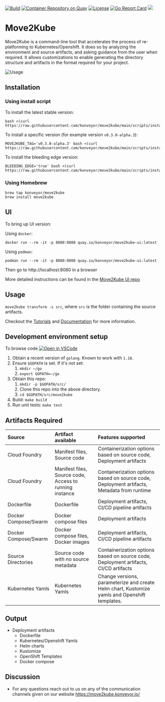 [![Build](https://github.com/konveyor/move2kube/workflows/Build/badge.svg "Github Actions")](https://github.com/konveyor/move2kube/actions?query=workflow%3ABuild)
[![Container Repository on Quay](https://quay.io/repository/konveyor/move2kube/status "Container Repository on Quay")](https://quay.io/repository/konveyor/move2kube)
[![License](https://img.shields.io/:license-apache-blue.svg)](https://www.apache.org/licenses/LICENSE-2.0.html)
[![Go Report Card](https://goreportcard.com/badge/github.com/konveyor/move2kube)](https://goreportcard.com/report/github.com/konveyor/move2kube)
[<img src="https://img.shields.io/badge/slack-konveyor/move2kube-green.svg?logo=slack">](https://kubernetes.slack.com/archives/CR85S82A2)

# Move2Kube

Move2Kube is a command-line tool that accelerates the process of re-platforming to Kubernetes/Openshift. It does so by analyzing the environment and source artifacts, and asking guidance from the user when required. It allows customizations to enable generating the directory structure and artifacts in the format required for your project.

![Usage](./imgs/overview.png)

## Installation

### Using install script

To install the latest stable version:

```shell
bash <(curl https://raw.githubusercontent.com/konveyor/move2kube/main/scripts/install.sh)
```

To install a specific version (for example version `v0.3.0-alpha.3`):

```shell
MOVE2KUBE_TAG='v0.3.0-alpha.3' bash <(curl https://raw.githubusercontent.com/konveyor/move2kube/main/scripts/install.sh)
```

To install the bleeding edge version:

```shell
BLEEDING_EDGE='true' bash <(curl https://raw.githubusercontent.com/konveyor/move2kube/main/scripts/install.sh)
```

### Using Homebrew

```shell
brew tap konveyor/move2kube
brew install move2kube
```

## UI

To bring up UI version:

Using `docker`:

```shell
docker run --rm -it -p 8080:8080 quay.io/konveyor/move2kube-ui:latest
```

Using `podman`:

```shell
podman run --rm -it -p 8080:8080 quay.io/konveyor/move2kube-ui:latest
```

Then go to http://localhost:8080 in a browser

More detailed instructions can be found in the [Move2Kube UI repo](https://github.com/konveyor/move2kube-ui#starting-the-ui)

## Usage

`move2kube transform -s src`, where `src` is the folder containing the source artifacts.

Checkout the [Tutorials](https://move2kube.konveyor.io/tutorials) and [Documentation](https://move2kube.konveyor.io/commands) for more information.

## Development environment setup

To browse code [![Open in VSCode](https://badgen.net/badge/icon/visualstudio?icon=visualstudio&label)](https://open.vscode.dev/konveyor/move2kube)
1. Obtain a recent version of `golang`. Known to work with `1.18`.
1. Ensure `$GOPATH` is set. If it's not set:
   1. `mkdir ~/go`
   1. `export GOPATH=~/go`
1. Obtain this repo:
   1. `mkdir -p $GOPATH/src/`
   1. Clone this repo into the above directory.
   1. `cd $GOPATH/src/move2kube`
1. Build: `make build`
1. Run unit tests: `make test`

## Artifacts Required

| Source | Artifact available | Features supported |
|:-------|:-------------------|:-------------------|
| Cloud Foundry | Manifest files, Source code | Containerization options based on source code, Deployment artifacts |
| Cloud Foundry | Manifest files, Source code, Access to running instance | Containerization options based on source code, Deployment artifacts, Metadata from runtime |
| Dockerfile | Dockerfile | Deployment artifacts, CI/CD pipeline artifacts |
| Docker Compose/Swarm | Docker compose files | Deployment artifacts |
| Docker Compose/Swarm | Docker compose files, Docker images | Deployment artifacts, CI/CD pipeline artifacts |
| Source Directories | Source code with no source metadata |  Containerization options based on source code, Deployment artifacts, CI/CD artifacts |
| Kubernetes Yamls | Kubernetes Yamls | Change versions, parameterize and create Helm chart, Kustomize yamls and Openshift templates. |

## Output

* Deployment artifacts
  * Dockerfile
  * Kubernetes/Openshift Yamls
  * Helm charts
  * Kustomize
  * OpenShift Templates
  * Docker compose

## Discussion

* For any questions reach out to us on any of the communication channels given on our website https://move2kube.konveyor.io/
